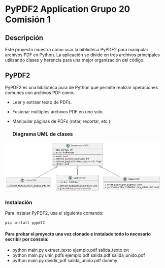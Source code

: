 # PyPDF2 Application Grupo 20 Comisión 1 

## Descripción

Este proyecto muestra cómo usar la biblioteca PyPDF2 para manipular archivos PDF en Python. La aplicación se divide en tres archivos principales utilizando clases y herencia para una mejor organización del código.

## PyPDF2

PyPDF2 es una biblioteca pura de Python que permite realizar operaciones comunes con archivos PDF como:
- Leer y extraer texto de PDFs.
- Fusionar múltiples archivos PDF en uno solo.
- Manipular páginas de PDFs (rotar, recortar, etc.).

  ### Diagrama UML de clases
![Diagrama UML](imagenes/diagramaUML.png)


### Instalación

Para instalar PyPDF2, usa el siguiente comando:

```bash
pip install pypdf2

```
#### Para probar el proyecto una vez clonado e instalado todo lo necesario escribir por consola:
- python main.py extraer_texto ejemplo.pdf salida_texto.txt
- python main.py unir_pdfs ejemplo.pdf salida.pdf salida_unido.pdf
- python main.py dividir_pdf salida_unido.pdf dummy






